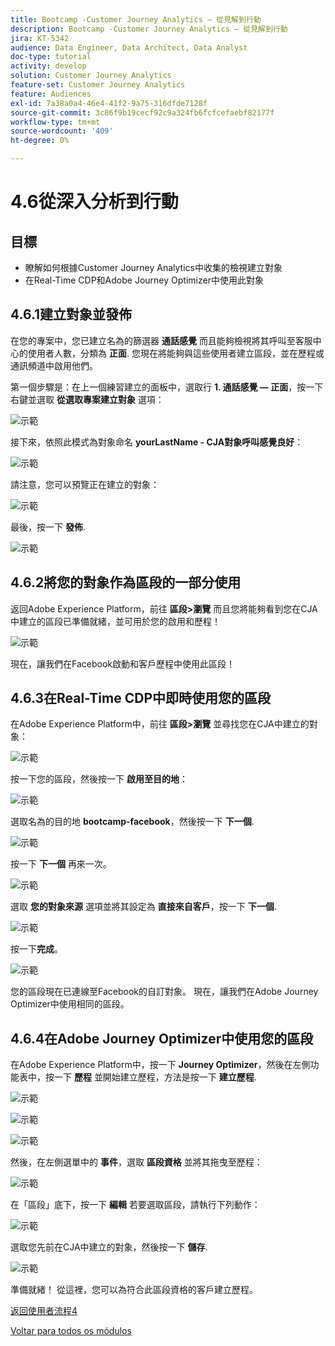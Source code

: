 ```yaml
---
title: Bootcamp -Customer Journey Analytics — 從見解到行動
description: Bootcamp -Customer Journey Analytics — 從見解到行動
jira: KT-5342
audience: Data Engineer, Data Architect, Data Analyst
doc-type: tutorial
activity: develop
solution: Customer Journey Analytics
feature-set: Customer Journey Analytics
feature: Audiences
exl-id: 7a38a0a4-46e4-41f2-9a75-316dfde7128f
source-git-commit: 3c86f9b19cecf92c9a324fb6fcfcefaebf82177f
workflow-type: tm+mt
source-wordcount: '409'
ht-degree: 0%

---
```


# 4.6從深入分析到行動

## 目標

- 瞭解如何根據Customer Journey Analytics中收集的檢視建立對象
- 在Real-Time CDP和Adobe Journey Optimizer中使用此對象

## 4.6.1建立對象並發佈

在您的專案中，您已建立名為的篩選器 **通話感覺** 而且能夠檢視將其呼叫至客服中心的使用者人數，分類為 **正面**. 您現在將能夠與這些使用者建立區段，並在歷程或通訊頻道中啟用他們。

第一個步驟是：在上一個練習建立的面板中，選取行 **1. 通話感覺 — 正面**，按一下右鍵並選取 **從選取專案建立對象** 選項：

![示範](./images/aud1.png)

接下來，依照此模式為對象命名 **yourLastName - CJA對象呼叫感覺良好**：

![示範](./images/aud2.png)

請注意，您可以預覽正在建立的對象：

![示範](./images/aud3.png)

最後，按一下 **發佈**.

![示範](./images/aud4.png)

## 4.6.2將您的對象作為區段的一部分使用

返回Adobe Experience Platform，前往 **區段>瀏覽** 而且您將能夠看到您在CJA中建立的區段已準備就緒，並可用於您的啟用和歷程！

![示範](./images/aud5.png)

現在，讓我們在Facebook啟動和客戶歷程中使用此區段！

## 4.6.3在Real-Time CDP中即時使用您的區段

在Adobe Experience Platform中，前往 **區段>瀏覽** 並尋找您在CJA中建立的對象：

![示範](./images/aud6.png)

按一下您的區段，然後按一下 **啟用至目的地**：

![示範](./images/aud7.png)

選取名為的目的地 **bootcamp-facebook**，然後按一下 **下一個**.

![示範](./images/aud8.png)

按一下 **下一個** 再來一次。

![示範](./images/aud9.png)

選取 **您的對象來源** 選項並將其設定為 **直接來自客戶**，按一下 **下一個**.

![示範](./images/aud10.png)

按一下&#x200B;**完成**。

![示範](./images/aud11.png)

您的區段現在已連線至Facebook的自訂對象。 現在，讓我們在Adobe Journey Optimizer中使用相同的區段。

## 4.6.4在Adobe Journey Optimizer中使用您的區段

在Adobe Experience Platform中，按一下 **Journey Optimizer**，然後在左側功能表中，按一下 **歷程** 並開始建立歷程，方法是按一下 **建立歷程**.

![示範](./images/aud20.png)

![示範](./images/aud21.png)

![示範](./images/aud22.png)

然後，在左側選單中的 **事件**，選取 **區段資格** 並將其拖曳至歷程：

![示範](./images/aud23.png)

在「區段」底下，按一下 **編輯** 若要選取區段，請執行下列動作：

![示範](./images/aud24.png)

選取您先前在CJA中建立的對象，然後按一下  **儲存**.

![示範](./images/aud25.png)

準備就緒！ 從這裡，您可以為符合此區段資格的客戶建立歷程。

[返回使用者流程4](./uc4.md)

[Voltar para todos os módulos](./../../overview.md)
